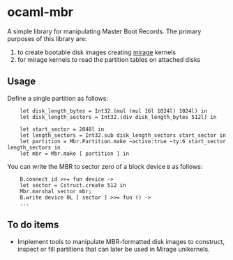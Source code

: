 ocaml-mbr
=========

A simple library for manipulating Master Boot Records. The
primary purposes of this library are:
  1. to create bootable disk images creating
     [mirage](http://www.openmirage.org/) kernels
  2. for mirage kernels to read the partition tables on
     attached disks

Usage
-----
Define a single partition as follows:
```
    let disk_length_bytes = Int32.(mul (mul 16l 1024l) 1024l) in
    let disk_length_sectors = Int32.(div disk_length_bytes 512l) in

    let start_sector = 2048l in
    let length_sectors = Int32.sub disk_length_sectors start_sector in
    let partition = Mbr.Partition.make ~active:true ~ty:6 start_sector length_sectors in
    let mbr = Mbr.make [ partition ] in
```
You can write the MBR to sector zero of a block device ```B``` as follows:
```
    B.connect id >>= fun device ->
    let sector = Cstruct.create 512 in
    Mbr.marshal sector mbr;
    B.write device 0L [ sector ] >>= fun () ->
    ...
```

To do items
-----------

* Implement tools to manipulate MBR-formatted disk images
  to construct, inspect or fill partitions that can later
  be used in Mirage unikernels.
  
